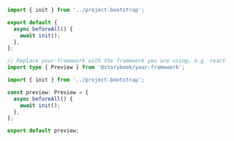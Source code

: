 ```js filename=".storybook/preview.js" renderer="common" language="js"
import { init } from '../project-bootstrap';

export default {
  async beforeAll() {
    await init();
  },
};
```

```ts filename=".storybook/preview.ts" renderer="common" language="ts"
// Replace your-framework with the framework you are using, e.g. react-vite, nextjs, vue3-vite, etc.
import type { Preview } from '@storybook/your-framework';

import { init } from '../project-bootstrap';

const preview: Preview = {
  async beforeAll() {
    await init();
  },
};

export default preview;
```
